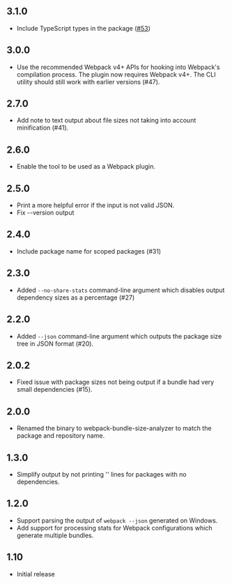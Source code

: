 ## 3.1.0

- Include TypeScript types in the package ([#53](https://github.com/robertknight/webpack-bundle-size-analyzer/pull/53))

## 3.0.0

- Use the recommended Webpack v4+ APIs for hooking into Webpack's compilation
  process. The plugin now requires Webpack v4+. The CLI utility should still
  work with earlier versions (#47).

## 2.7.0

- Add note to text output about file sizes not taking into account minification
  (#41).

## 2.6.0

- Enable the tool to be used as a Webpack plugin.

## 2.5.0

- Print a more helpful error if the input is not valid JSON.
- Fix --version output

## 2.4.0

- Include package name for scoped packages (#31)

## 2.3.0

- Added `--no-share-stats` command-line argument which disables output
  dependency sizes as a percentage (#27)

## 2.2.0

- Added `--json` command-line argument which outputs the package size
  tree in JSON format (#20).

## 2.0.2

- Fixed issue with package sizes not being output if a bundle had
  very small dependencies (#15).

## 2.0.0

- Renamed the binary to webpack-bundle-size-analyzer
  to match the package and repository name.

## 1.3.0

- Simplify output by not printing '<self>' lines
  for packages with no dependencies.

## 1.2.0

- Support parsing the output of `webpack --json` generated
  on Windows.
- Add support for processing stats for Webpack configurations
  which generate multiple bundles.

## 1.10

- Initial release
